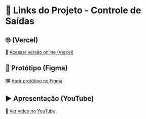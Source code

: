 # 🔗 Links do Projeto - Controle de Saídas
## 🌐 (Vercel)
🔗 [Acessar versão online (Vercel)](https://controle-de-saidas-sigma.vercel.app/)
## 🎨 Protótipo (Figma)
🖼️ [Abrir protótipo no Figma](https://www.figma.com/design/rd744R39o7u7FcnzDRhgqJ/Untitled?node-id=0-1&p=f&t=5Y3V5SgWUE1kVJyW-0) 

## ▶️ Apresentação (YouTube)
🎥 [Ver vídeo no YouTube]()


